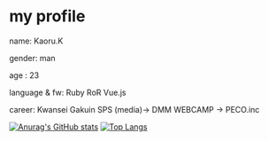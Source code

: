 # my profile 
 name: Kaoru.K
 
 gender: man

 age : 23

 language & fw: Ruby RoR Vue.js

 career: Kwansei Gakuin SPS (media)→ DMM WEBCAMP → PECO.inc



 [![Anurag's GitHub stats](https://github-readme-stats.vercel.app/api?username=kaoru-kk&count_private=true&theme=tokyonight)](https://github.com/anuraghazra/github-readme-stats)
 [![Top Langs](https://github-readme-stats.vercel.app/api/top-langs/?username=kaoru-kk&layout=compact)](https://github.com/anuraghazra/github-readme-stats)
